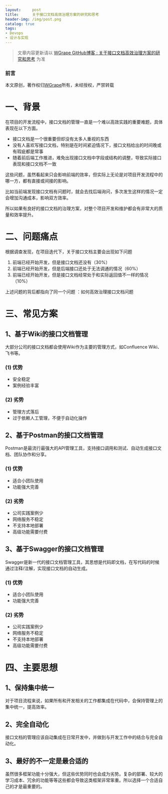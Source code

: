 ```yaml
---
layout:     post
title:      关于接口文档高效治理方案的研究和思考
header-img: /img/post.png
catalog: true
tags:
- Devops
- 设计与实现
---
```


> 文章内容更新请以 [WGrape GitHub博客 : 关于接口文档高效治理方案的研究和思考](https://github.com/WGrape/Blog/issues/229) 为准

### 前言
本文原创，著作权归[WGrape](https://github.com/WGrape)所有，未经授权，严禁转载

# 一、背景
在项目的开发流程中，接口文档的管理一直是一个难以高效实践的重要难题，具体表现在以下方面。

- 接口文档是一个很重要但却没有太多人重视的东西
- 没有人喜欢写接口文档，特别是在时间紧迫情况下，接口文档给出的时间晚或有瑕疵都是常事
- 随着前后端工作推进，难免出现接口文档中字段或结构的调整，导致实际接口表现和接口文档不一致

这些问题，虽然看起来只会影响前端的效率，但实际上无论是对项目开发流程中的哪一方，都有直接或间接的影响。

比如当前端发现接口文档有问题时，就会去找后端询问，多次发生这样的情况一定会增加沟通成本，影响双方效率。

所以如果有良好的接口文档的治理方案，对整个项目开发和维护都会有非常大的质量和效率提升。

# 二、问题痛点
根据调查发现，在项目迭代下，关于接口文档主要会出现如下问题

1. 前端已经开始开发，但是接口文档还没有（30%）
2. 前端已经开始开发，但是后端接口还处于无法调通的情况（60%）
3. 前端已经开始开发，但是接口文档经常处于和实际返回值不一样的情况（10%）

上述问题的背后都指向了同一个问题 ：如何高效治理接口文档问题

# 三、常见方案

## 1、基于Wiki的接口文档管理
大部分公司的接口文档都会使用Wiki作为主要的管理方式，如Confluence Wiki、飞书等。

### (1) 优势
- 安全稳定
- 案例经验丰富

### (2) 劣势
- 管理方式落后
- 过于依赖人工管理，不便于自动化操作

## 2、基于Postman的接口文档管理
Postman是最流行最强大的API管理工具，支持接口调用和测试、自动生成接口文档、团队协作和分享。

### (1) 优势
- 适合小团队使用
- 功能强大完善

### (2) 劣势
- 公司实践案例少
- 网络服务不稳定
- 不支持本地部署
- 高级功能需要付费

## 3、基于Swagger的接口文档管理
Swagger是新一代的接口文档管理工具，其思想是代码即文档，在写代码的时候通过注释/注解，实现接口文档的自动生成。

### (1) 优势
- 适合小团队使用
- 功能强大完善

### (2) 劣势
- 公司实践案例少
- 网络服务不稳定
- 不支持本地部署
- 高级功能需要付费

# 四、主要思想

## 1、保持集中统一
对于项目流程来说，如果所有和开发相关的工作都集成在代码中，会保持管理上的集中统一，提高效率。

## 2、完全自动化
接口文档的管理应该自动集成在日常开发中，并做到与开发工作中的结合与完全自动化。

## 3、最好的不一定是最合适的
虽然很多框架功能十分强大，但这些优势同时也会成为劣势。复杂的部署、较大的学习成本、冗余的功能等等这些都会导致这类框架非常笨重。所以选择一个合适自己的才是最重要的。

